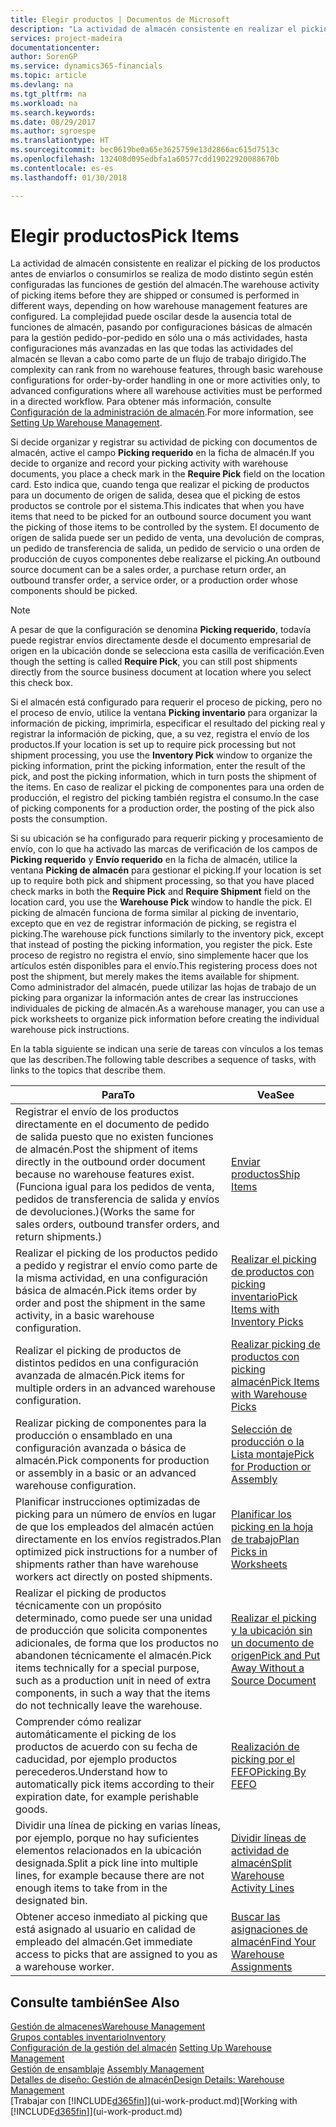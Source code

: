 ```yaml
---
title: Elegir productos | Documentos de Microsoft
description: "La actividad de almacén consistente en realizar el picking de los productos antes de enviarlos o consumirlos se realiza de modo distinto según estén configuradas las funciones de gestión del almacén. La complejidad de la [configuración](../configure-warehouse-processes.md) puede oscilar desde la ausencia total de funciones de almacén, pasando por configuraciones de almacén básicas para la gestión pedido-por-pedido en sólo una o más actividades, hasta configuraciones más avanzadas en las que todas las actividades del almacén se llevan a cabo como parte de un flujo de trabajo dirigido."
services: project-madeira
documentationcenter: 
author: SorenGP
ms.service: dynamics365-financials
ms.topic: article
ms.devlang: na
ms.tgt_pltfrm: na
ms.workload: na
ms.search.keywords: 
ms.date: 08/29/2017
ms.author: sgroespe
ms.translationtype: HT
ms.sourcegitcommit: bec0619be0a65e3625759e13d2866ac615d7513c
ms.openlocfilehash: 132408d095edbfa1a60577cdd19022920088670b
ms.contentlocale: es-es
ms.lasthandoff: 01/30/2018

---
```

# <a name="pick-items"></a><span data-ttu-id="8bb7e-104">Elegir productos</span><span class="sxs-lookup"><span data-stu-id="8bb7e-104">Pick Items</span></span>
<span data-ttu-id="8bb7e-105">La actividad de almacén consistente en realizar el picking de los productos antes de enviarlos o consumirlos se realiza de modo distinto según estén configuradas las funciones de gestión del almacén.</span><span class="sxs-lookup"><span data-stu-id="8bb7e-105">The warehouse activity of picking items before they are shipped or consumed is performed in different ways, depending on how warehouse management features are configured.</span></span> <span data-ttu-id="8bb7e-106">La complejidad puede oscilar desde la ausencia total de funciones de almacén, pasando por configuraciones básicas de almacén para la gestión pedido-por-pedido en sólo una o más actividades, hasta configuraciones más avanzadas en las que todas las actividades del almacén se llevan a cabo como parte de un flujo de trabajo dirigido.</span><span class="sxs-lookup"><span data-stu-id="8bb7e-106">The complexity can rank from no warehouse features, through basic warehouse configurations for order-by-order handling in one or more activities only, to advanced configurations where all warehouse activities must be performed in a directed workflow.</span></span> <span data-ttu-id="8bb7e-107">Para obtener más información, consulte [Configuración de la administración de almacén](warehouse-setup-warehouse.md).</span><span class="sxs-lookup"><span data-stu-id="8bb7e-107">For more information, see [Setting Up Warehouse Management](warehouse-setup-warehouse.md).</span></span>

<span data-ttu-id="8bb7e-108">Si decide organizar y registrar su actividad de picking con documentos de almacén, active el campo **Picking requerido** en la ficha de almacén.</span><span class="sxs-lookup"><span data-stu-id="8bb7e-108">If you decide to organize and record your picking activity with warehouse documents, you place a check mark in the **Require Pick** field on the location card.</span></span> <span data-ttu-id="8bb7e-109">Esto indica que, cuando tenga que realizar el picking de productos para un documento de origen de salida, desea que el picking de estos productos se controle por el sistema.</span><span class="sxs-lookup"><span data-stu-id="8bb7e-109">This indicates that when you have items that need to be picked for an outbound source document you want the picking of those items to be controlled by the system.</span></span> <span data-ttu-id="8bb7e-110">El documento de origen de salida puede ser un pedido de venta, una devolución de compras, un pedido de transferencia de salida, un pedido de servicio o una orden de producción de cuyos componentes debe realizarse el picking.</span><span class="sxs-lookup"><span data-stu-id="8bb7e-110">An outbound source document can be a sales order, a purchase return order, an outbound transfer order, a service order, or a production order whose components should be picked.</span></span>

> [!NOTE]
> <span data-ttu-id="8bb7e-111">A pesar de que la configuración se denomina **Picking requerido**, todavía puede registrar envíos directamente desde el documento empresarial de origen en la ubicación donde se selecciona esta casilla de verificación.</span><span class="sxs-lookup"><span data-stu-id="8bb7e-111">Even though the setting is called **Require Pick**, you can still post shipments directly from the source business document at location where you select this check box.</span></span>

<span data-ttu-id="8bb7e-112">Si el almacén está configurado para requerir el proceso de picking, pero no el proceso de envío, utilice la ventana **Picking inventario** para organizar la información de picking, imprimirla, especificar el resultado del picking real y registrar la información de picking, que, a su vez, registra el envío de los productos.</span><span class="sxs-lookup"><span data-stu-id="8bb7e-112">If your location is set up to require pick processing but not shipment processing, you use the **Inventory Pick** window to organize the picking information, print the picking information, enter the result of the pick, and post the picking information, which in turn posts the shipment of the items.</span></span> <span data-ttu-id="8bb7e-113">En caso de realizar el picking de componentes para una orden de producción, el registro del picking también registra el consumo.</span><span class="sxs-lookup"><span data-stu-id="8bb7e-113">In the case of picking components for a production order, the posting of the pick also posts the consumption.</span></span>

<span data-ttu-id="8bb7e-114">Si su ubicación se ha configurado para requerir picking y procesamiento de envío, con lo que ha activado las marcas de verificación de los campos de **Picking requerido** y **Envío requerido** en la ficha de almacén, utilice la ventana **Picking de almacén** para gestionar el picking.</span><span class="sxs-lookup"><span data-stu-id="8bb7e-114">If your location is set up to require both pick and shipment processing, so that you have placed check marks in both the **Require Pick** and **Require Shipment** field on the location card, you use the **Warehouse Pick** window to handle the pick.</span></span> <span data-ttu-id="8bb7e-115">El picking de almacén funciona de forma similar al picking de inventario, excepto que en vez de registrar información de picking, se registra el picking.</span><span class="sxs-lookup"><span data-stu-id="8bb7e-115">The warehouse pick functions similarly to the inventory pick, except that instead of posting the picking information, you register the pick.</span></span> <span data-ttu-id="8bb7e-116">Este proceso de registro no registra el envío, sino simplemente hacer que los artículos estén disponibles para el envío.</span><span class="sxs-lookup"><span data-stu-id="8bb7e-116">This registering process does not post the shipment, but merely makes the items available for shipment.</span></span> <span data-ttu-id="8bb7e-117">Como administrador del almacén, puede utilizar las hojas de trabajo de un picking para organizar la información antes de crear las instrucciones individuales de picking de almacén.</span><span class="sxs-lookup"><span data-stu-id="8bb7e-117">As a warehouse manager, you can use a pick worksheets to organize pick information before creating the individual warehouse pick instructions.</span></span>

<span data-ttu-id="8bb7e-118">En la tabla siguiente se indican una serie de tareas con vínculos a los temas que las describen.</span><span class="sxs-lookup"><span data-stu-id="8bb7e-118">The following table describes a sequence of tasks, with links to the topics that describe them.</span></span>   

|<span data-ttu-id="8bb7e-119">**Para**</span><span class="sxs-lookup"><span data-stu-id="8bb7e-119">**To**</span></span>|<span data-ttu-id="8bb7e-120">**Vea**</span><span class="sxs-lookup"><span data-stu-id="8bb7e-120">**See**</span></span>|
|------------|-------------|  
|<span data-ttu-id="8bb7e-121">Registrar el envío de los productos directamente en el documento de pedido de salida puesto que no existen funciones de almacén.</span><span class="sxs-lookup"><span data-stu-id="8bb7e-121">Post the shipment of items directly in the outbound order document because no warehouse features exist.</span></span> <span data-ttu-id="8bb7e-122">(Funciona igual para los pedidos de venta, pedidos de transferencia de salida y envíos de devoluciones.)</span><span class="sxs-lookup"><span data-stu-id="8bb7e-122">(Works the same for sales orders, outbound transfer orders, and return shipments.)</span></span>|[<span data-ttu-id="8bb7e-123">Enviar productos</span><span class="sxs-lookup"><span data-stu-id="8bb7e-123">Ship Items</span></span>](warehouse-how-ship-items.md)|  
|<span data-ttu-id="8bb7e-124">Realizar el picking de los productos pedido a pedido y registrar el envío como parte de la misma actividad, en una configuración básica de almacén.</span><span class="sxs-lookup"><span data-stu-id="8bb7e-124">Pick items order by order and post the shipment in the same activity, in a basic warehouse configuration.</span></span>|[<span data-ttu-id="8bb7e-125">Realizar el picking de productos con picking inventario</span><span class="sxs-lookup"><span data-stu-id="8bb7e-125">Pick Items with Inventory Picks</span></span>](warehouse-how-to-pick-items-with-inventory-picks.md)|
|<span data-ttu-id="8bb7e-126">Realizar el picking de productos de distintos pedidos en una configuración avanzada de almacén.</span><span class="sxs-lookup"><span data-stu-id="8bb7e-126">Pick items for multiple orders in an advanced warehouse configuration.</span></span>|[<span data-ttu-id="8bb7e-127">Realizar picking de productos con picking almacén</span><span class="sxs-lookup"><span data-stu-id="8bb7e-127">Pick Items with Warehouse Picks</span></span>](warehouse-how-to-pick-items-for-warehouse-shipment.md)|  
|<span data-ttu-id="8bb7e-128">Realizar picking de componentes para la producción o ensamblado en una configuración avanzada o básica de almacén.</span><span class="sxs-lookup"><span data-stu-id="8bb7e-128">Pick components for production or assembly in a basic or an advanced warehouse configuration.</span></span>|[<span data-ttu-id="8bb7e-129">Selección de producción o la Lista montaje</span><span class="sxs-lookup"><span data-stu-id="8bb7e-129">Pick for Production or Assembly</span></span>](warehouse-how-to-pick-for-production.md)|  
|<span data-ttu-id="8bb7e-130">Planificar instrucciones optimizadas de picking para un número de envíos en lugar de que los empleados del almacén actúen directamente en los envíos registrados.</span><span class="sxs-lookup"><span data-stu-id="8bb7e-130">Plan optimized pick instructions for a number of shipments rather than have warehouse workers act directly on posted shipments.</span></span>|[<span data-ttu-id="8bb7e-131">Planificar los picking en la hoja de trabajo</span><span class="sxs-lookup"><span data-stu-id="8bb7e-131">Plan Picks in Worksheets</span></span>](warehouse-how-to-plan-picks-in-worksheets.md)|  
|<span data-ttu-id="8bb7e-132">Realizar el picking de productos técnicamente con un propósito determinado, como puede ser una unidad de producción que solicita componentes adicionales, de forma que los productos no abandonen técnicamente el almacén.</span><span class="sxs-lookup"><span data-stu-id="8bb7e-132">Pick items technically for a special purpose, such as a production unit in need of extra components, in such a way that the items do not technically leave the warehouse.</span></span>|[<span data-ttu-id="8bb7e-133">Realizar el picking y la ubicación sin un documento de origen</span><span class="sxs-lookup"><span data-stu-id="8bb7e-133">Pick and Put Away Without a Source Document</span></span>](warehouse-how-to-create-put-aways-from-internal-put-aways.md)|
|<span data-ttu-id="8bb7e-134">Comprender cómo realizar automáticamente el picking de los productos de acuerdo con su fecha de caducidad, por ejemplo productos perecederos.</span><span class="sxs-lookup"><span data-stu-id="8bb7e-134">Understand how to automatically pick items according to their expiration date, for example perishable goods.</span></span>|[<span data-ttu-id="8bb7e-135">Realización de picking por el FEFO</span><span class="sxs-lookup"><span data-stu-id="8bb7e-135">Picking By FEFO</span></span>](warehouse-picking-by-fefo.md)|
|<span data-ttu-id="8bb7e-136">Dividir una línea de picking en varias líneas, por ejemplo, porque no hay suficientes elementos relacionados en la ubicación designada.</span><span class="sxs-lookup"><span data-stu-id="8bb7e-136">Split a pick line into multiple lines, for example because there are not enough items to take from in the designated bin.</span></span>|[<span data-ttu-id="8bb7e-137">Dividir líneas de actividad de almacén</span><span class="sxs-lookup"><span data-stu-id="8bb7e-137">Split Warehouse Activity Lines</span></span>](warehouse-how-to-split-warehouse-activity-lines.md)|
|<span data-ttu-id="8bb7e-138">Obtener acceso inmediato al picking que está asignado al usuario en calidad de empleado del almacén.</span><span class="sxs-lookup"><span data-stu-id="8bb7e-138">Get immediate access to picks that are assigned to you as a warehouse worker.</span></span>|[<span data-ttu-id="8bb7e-139">Buscar las asignaciones de almacén</span><span class="sxs-lookup"><span data-stu-id="8bb7e-139">Find Your Warehouse Assignments</span></span>](warehouse-how-to-find-your-warehouse-assignments.md)|  

## <a name="see-also"></a><span data-ttu-id="8bb7e-140">Consulte también</span><span class="sxs-lookup"><span data-stu-id="8bb7e-140">See Also</span></span>  
[<span data-ttu-id="8bb7e-141">Gestión de almacenes</span><span class="sxs-lookup"><span data-stu-id="8bb7e-141">Warehouse Management</span></span>](warehouse-manage-warehouse.md)  
[<span data-ttu-id="8bb7e-142">Grupos contables inventario</span><span class="sxs-lookup"><span data-stu-id="8bb7e-142">Inventory</span></span>](inventory-manage-inventory.md)  
<span data-ttu-id="8bb7e-143">[Configuración de la gestión del almacén](warehouse-setup-warehouse.md)   </span><span class="sxs-lookup"><span data-stu-id="8bb7e-143">[Setting Up Warehouse Management](warehouse-setup-warehouse.md)   </span></span>  
<span data-ttu-id="8bb7e-144">[Gestión de ensamblaje](assembly-assemble-items.md)  </span><span class="sxs-lookup"><span data-stu-id="8bb7e-144">[Assembly Management](assembly-assemble-items.md)  </span></span>  
[<span data-ttu-id="8bb7e-145">Detalles de diseño: Gestión de almacén</span><span class="sxs-lookup"><span data-stu-id="8bb7e-145">Design Details: Warehouse Management</span></span>](design-details-warehouse-management.md)  
<span data-ttu-id="8bb7e-146">[Trabajar con [!INCLUDE[d365fin](includes/d365fin_md.md)]](ui-work-product.md)</span><span class="sxs-lookup"><span data-stu-id="8bb7e-146">[Working with [!INCLUDE[d365fin](includes/d365fin_md.md)]](ui-work-product.md)</span></span>

